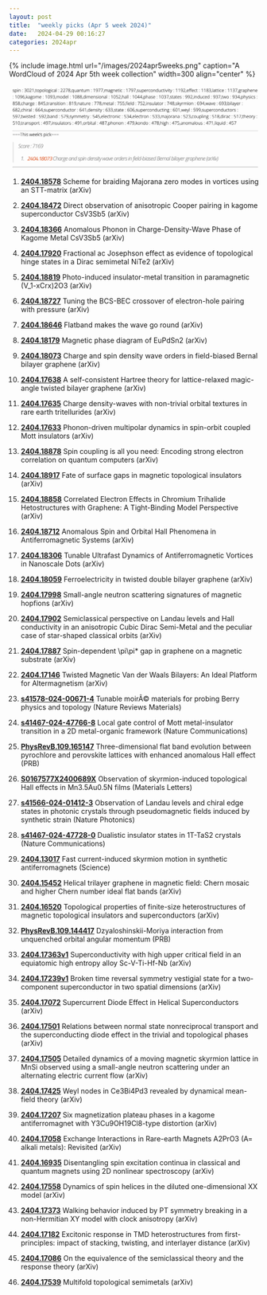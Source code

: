 ```yaml
---
layout: post
title:  "weekly picks (Apr 5 week 2024)"
date:   2024-04-29 00:16:27
categories: 2024apr
---
```



{% include image.html url="/images/2024apr5weeks.png" caption="A WordCloud of 2024 Apr 5th week collection" width=300 align="center" %}

<img src="/images/2024apr5weeks-pick.png">


1. **[2404.18578](http://arxiv.org/abs/2404.18578)** Scheme for braiding Majorana zero modes in vortices using an STT-matrix (arXiv)

1. **[2404.18472](http://arxiv.org/abs/2404.18472)** Direct observation of anisotropic Cooper pairing in kagome superconductor CsV3Sb5 (arXiv)

1. **[2404.18366](http://arxiv.org/abs/2404.18366)** Anomalous Phonon in Charge-Density-Wave Phase of Kagome Metal CsV3Sb5 (arXiv)

1. **[2404.17920](http://arxiv.org/abs/2404.17920)** Fractional ac Josephson effect as evidence of topological hinge states in a Dirac semimetal NiTe2 (arXiv)

1. **[2404.18819](http://arxiv.org/abs/2404.18819)** Photo-induced insulator-metal transition in paramagnetic (V_1-xCrx)2O3 (arXiv)

1. **[2404.18727](http://arxiv.org/abs/2404.18727)** Tuning the BCS-BEC crossover of electron-hole pairing with pressure (arXiv)

1. **[2404.18646](http://arxiv.org/abs/2404.18646)** Flatband makes the wave go round (arXiv)

1. **[2404.18179](http://arxiv.org/abs/2404.18179)** Magnetic phase diagram of EuPdSn2 (arXiv)

1. **[2404.18073](http://arxiv.org/abs/2404.18073)** Charge and spin density wave orders in field-biased Bernal bilayer graphene (arXiv)

1. **[2404.17638](http://arxiv.org/abs/2404.17638)** A self-consistent Hartree theory for lattice-relaxed magic-angle twisted bilayer graphene (arXiv)

1. **[2404.17635](http://arxiv.org/abs/2404.17635)** Charge density-waves with non-trivial orbital textures in rare earth tritellurides (arXiv)

1. **[2404.17633](http://arxiv.org/abs/2404.17633)** Phonon-driven multipolar dynamics in spin-orbit coupled Mott insulators (arXiv)

1. **[2404.18878](http://arxiv.org/abs/2404.18878)** Spin coupling is all you need: Encoding strong electron correlation on quantum computers (arXiv)

1. **[2404.18917](http://arxiv.org/abs/2404.18917)** Fate of surface gaps in magnetic topological insulators (arXiv)

1. **[2404.18858](http://arxiv.org/abs/2404.18858)** Correlated Electron Effects in Chromium Trihalide Hetostructures with Graphene: A Tight-Binding Model Perspective (arXiv)

1. **[2404.18712](http://arxiv.org/abs/2404.18712)** Anomalous Spin and Orbital Hall Phenomena in Antiferromagnetic Systems (arXiv)

1. **[2404.18306](http://arxiv.org/abs/2404.18306)** Tunable Ultrafast Dynamics of Antiferromagnetic Vortices in Nanoscale Dots (arXiv)

1. **[2404.18059](http://arxiv.org/abs/2404.18059)** Ferroelectricity in twisted double bilayer graphene (arXiv)

1. **[2404.17998](http://arxiv.org/abs/2404.17998)** Small-angle neutron scattering signatures of magnetic hopfions (arXiv)

1. **[2404.17902](http://arxiv.org/abs/2404.17902)** Semiclassical perspective on Landau levels and Hall conductivity in an anisotropic Cubic Dirac Semi-Metal and the peculiar case of star-shaped classical orbits (arXiv)

1. **[2404.17887](http://arxiv.org/abs/2404.17887)** Spin-dependent \pi\pi* gap in graphene on a magnetic substrate (arXiv)

1. **[2404.17146](http://arxiv.org/abs/2404.17146)** Twisted Magnetic Van der Waals Bilayers: An Ideal Platform for Altermagnetism (arXiv)





1. **[s41578-024-00671-4](https://www.nature.com/articles/s41578-024-00671-4)** Tunable moirÃ© materials for probing Berry physics and topology (Nature Reviews Materials)

1. **[s41467-024-47766-8](https://www.nature.com/articles/s41467-024-47766-8)** Local gate control of Mott metal-insulator transition in a 2D metal-organic framework (Nature Communications)

1. **[PhysRevB.109.165147](https://link.aps.org/doi/10.1103/PhysRevB.109.165147)** Three-dimensional flat band evolution between pyrochlore and perovskite lattices with enhanced anomalous Hall effect (PRB)

1. **[S0167577X2400689X](https://www.sciencedirect.com/science/article/pii/S0167577X2400689X)** Observation of skyrmion-induced topological Hall effects in Mn3.5Au0.5N films (Materials Letters)

1. **[s41566-024-01412-3](https://www.nature.com/articles/s41566-024-01412-3)** Observation of Landau levels and chiral edge states in photonic crystals through pseudomagnetic fields induced by synthetic strain (Nature Photonics)

1. **[s41467-024-47728-0](https://www.nature.com/articles/s41467-024-47728-0)** Dualistic insulator states in 1T-TaS2 crystals (Nature Communications)

1. **[2404.13017](http://arxiv.org/abs/2404.13017)** Fast current-induced skyrmion motion in synthetic antiferromagnets (Science)


1. **[2404.15452](http://arxiv.org/abs/2404.15452)** Helical trilayer graphene in magnetic field: Chern mosaic and higher Chern number ideal flat bands (arXiv)

1. **[2404.16520](http://arxiv.org/abs/2404.16520)** Topological properties of finite-size heterostructures of magnetic topological insulators and superconductors (arXiv)







1. **[PhysRevB.109.144417](https://link.aps.org/doi/10.1103/PhysRevB.109.144417)** Dzyaloshinskii-Moriya interaction from unquenched orbital angular momentum (PRB)





1. **[2404.17363v1](https://arxiv.org/abs/2404.17363v1)** Superconductivity with high upper critical field in an equiatomic high entropy alloy Sc-V-Ti-Hf-Nb (arXiv)

1. **[2404.17239v1](https://arxiv.org/abs/2404.17239v1)** Broken time reversal symmetry vestigial state for a two-component superconductor in two spatial dimensions (arXiv)

1. **[2404.17072](http://arxiv.org/abs/2404.17072)** Supercurrent Diode Effect in Helical Superconductors (arXiv)

1. **[2404.17501](http://arxiv.org/abs/2404.17501)** Relations between normal state nonreciprocal transport and the superconducting diode effect in the trivial and topological phases (arXiv)

1. **[2404.17505](http://arxiv.org/abs/2404.17505)** Detailed dynamics of a moving magnetic skyrmion lattice in MnSi observed using a small-angle neutron scattering under an alternating electric current flow (arXiv)

1. **[2404.17425](http://arxiv.org/abs/2404.17425)** Weyl nodes in Ce3Bi4Pd3 revealed by dynamical mean-field theory (arXiv)

1. **[2404.17207](http://arxiv.org/abs/2404.17207)** Six magnetization plateau phases in a kagome antiferromagnet with Y3Cu9OH19Cl8-type distortion (arXiv)

1. **[2404.17058](http://arxiv.org/abs/2404.17058)** Exchange Interactions in Rare-earth Magnets A2PrO3 (A= alkali metals): Revisited (arXiv)

1. **[2404.16935](http://arxiv.org/abs/2404.16935)** Disentangling spin excitation continua in classical and quantum magnets using 2D nonlinear spectroscopy (arXiv)

1. **[2404.17558](http://arxiv.org/abs/2404.17558)** Dynamics of spin helices in the diluted one-dimensional XX model (arXiv)

1. **[2404.17373](http://arxiv.org/abs/2404.17373)** Walking behavior induced by PT symmetry breaking in a non-Hermitian XY model with clock anisotropy (arXiv)

1. **[2404.17182](http://arxiv.org/abs/2404.17182)** Excitonic response in TMD heterostructures from first-principles: impact of stacking, twisting, and interlayer distance (arXiv)

1. **[2404.17086](http://arxiv.org/abs/2404.17086)** On the equivalence of the semiclassical theory and the response theory (arXiv)

1. **[2404.17539](http://arxiv.org/abs/2404.17539)** Multifold topological semimetals (arXiv)

